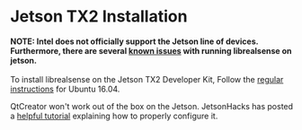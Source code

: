 # Jetson TX2 Installation

**NOTE: Intel does not officially support the Jetson line of devices. Furthermore, there are several [known issues](../../../issues?utf8=%E2%9C%93&q=is%3Aissue%20is%3Aopen%20jetson) with running librealsense on jetson.**<br/><br/>
To install librealsense on the Jetson TX2 Developer Kit, Follow the [regular instructions](installation.md) for Ubuntu 16.04.

QtCreator won't work out of the box on the Jetson. JetsonHacks has posted a [helpful tutorial](http://www.jetsonhacks.com/2017/01/31/install-qt-creator-nvidia-jetson-tx1/) explaining how to properly configure it.

